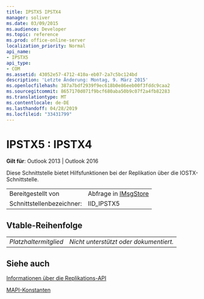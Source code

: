 ```yaml
---
title: IPSTX5 IPSTX4
manager: soliver
ms.date: 03/09/2015
ms.audience: Developer
ms.topic: reference
ms.prod: office-online-server
localization_priority: Normal
api_name:
- IPSTX5
api_type:
- COM
ms.assetid: 43052e57-4712-410a-eb07-2a7c5bc124bd
description: 'Letzte Änderung: Montag, 9. März 2015'
ms.openlocfilehash: 387a7bdf2939f9ec618b0e86eeb00f3fddc9caa2
ms.sourcegitcommit: 8657170d071f9bcf680aba50b9c07f2a4fb82283
ms.translationtype: MT
ms.contentlocale: de-DE
ms.lasthandoff: 04/28/2019
ms.locfileid: "33431799"
---
```

# <a name="ipstx5--ipstx4"></a>IPSTX5 : IPSTX4

  
  
**Gilt für**: Outlook 2013 | Outlook 2016 
  
Diese Schnittstelle bietet Hilfsfunktionen bei der Replikation über die IOSTX-Schnittstelle.
  
|||
|:-----|:-----|
|Bereitgestellt von  <br/> |Abfrage in [IMsgStore](imsgstoreimapiprop.md) <br/> |
|Schnittstellenbezeichner:  <br/> |IID_IPSTX5  <br/> |
   
## <a name="vtable-order"></a>Vtable-Reihenfolge

|||
|:-----|:-----|
| *Platzhaltermitglied*  <br/> | *Nicht unterstützt oder dokumentiert.*  <br/> |
   
## <a name="see-also"></a>Siehe auch



[Informationen über die Replikations-API](about-the-replication-api.md)
  
[MAPI-Konstanten](mapi-constants.md)

